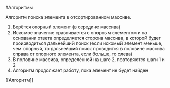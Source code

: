 #Алгоритмы 

Алгоритм поиска элемента в отсортированном массиве.

1. Берётся опорный элемент (в середине массива)
2. Искомое значение сравнивается с опорным элементом и на основании ответа определяется сторона массива, в которой будет производиться дальнейший поиск (если искомый элемент меньше, чем опорный, то дальнейший поиск проводится в половине массива справа от опорного элемента, если больше, то слева)
3. В половине массива, определённой на шаге 2, повторяются шаги 1 и 2
4. Алгоритм продолжает работу, пока элемент не будет найден

[[Алгоритм]]